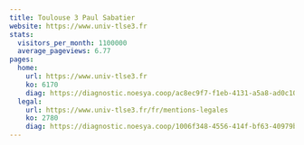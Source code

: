 ```yaml
---
title: Toulouse 3 Paul Sabatier
website: https://www.univ-tlse3.fr
stats:
  visitors_per_month: 1100000
  average_pageviews: 6.77
pages:
  home: 
    url: https://www.univ-tlse3.fr
    ko: 6170
    diag: https://diagnostic.noesya.coop/ac8ec9f7-f1eb-4131-a5a8-ad0c10ed1c4f
  legal: 
    url: https://www.univ-tlse3.fr/fr/mentions-legales
    ko: 2780
    diag: https://diagnostic.noesya.coop/1006f348-4556-414f-bf63-40979b147e40
---
```

